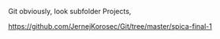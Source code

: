 Git obviously, look subfolder Projects,

https://github.com/JernejKorosec/Git/tree/master/spica-final-1